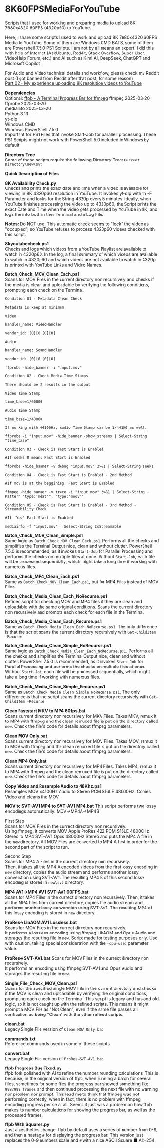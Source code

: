 # 8K60FPSMediaForYouTube
Scripts that I used for working and preparing media to upload 8K 7680x4320 60FPS (4320p60) to YouTube.

Here, I share some scripts I used to work and upload 8K 7680x4320 60FPS Media to YouTube. Some of them are Windows CMD BATS, some of them are Powershell 7.5.0 PS1 Scripts. I am not by all means an expert.  I did this with help of Internet (AskUbuntu, Reddit, Stack Overflow, Super User, VideoHelp Forum, etc.) and AI such as Kimi AI, DeepSeek, ChatGPT and Microsoft Copilot  

For Audio and Video technical details and workflow, please check my Reddit post (I got banned from Reddit after that post, for some reason)  
[Part 02 - My experience uploading 8K resolution videos to YouTube](https://www.reddit.com/r/videography/comments/1jg89z7)

**Dependencies**  
Optional: [ffpb - A Terminal Progress Bar for ffmpeg](https://github.com/althonos/ffpb)
ffmpeg 2025-03-20  
ffprobe 2025-03-20  
mediainfo 2025-03-20  
Python 3.13  
yt-dlp  
Windows CMD  
Windows PowerShell 7.5.0  
Important for PS1 Files that invoke Start-Job for parallell processing. These PS1 Scripts might not work with PowerShell 5.0 included in Windows by default  


**Directory Tree**  
Some of these scripts require the following Directory Tree: `Current Directory\new\svt`

**Quick Description of Files**  

**8K Availability Check.py**  
Checks and prints the exact date and time when a video is available for viewing in 8K 4320p60 resolution in YouTube. It invokes yt-dlp with th -F Parameter and looks for the String 4320p every 5 minutes. Ideally, when YouTube finishes processing the video up to 4320p60, the Script prints the exact Date and Time when the video gets processed by YouTube in 8K, and logs the info both in ther Terminal and a Log File.  

**Notes:** Do NOT use. This automatic check seems to "lock" the video as "occupied", so YouTube refuses to process 4320p60 videos checked with this script.  

**8kyoutubecheck.ps1**  
Checks and logs which videos from a YouTube Playlist are available to watch in 4320p60. In the log, a final summary of which videos are available to watch in 4320p60 and which videos are not available to watch in 4320p is printed with YouTube Links and Video Names.  

**Batch_Check_MOV_Clean_Each.ps1**  
Scans for MOV Files in the current directory non recursively and checks if the media is clean and uploadable by verifying the following conditions, prompting each check on the Terminal.

```
Condition 01 - Metadata Clean Check

Metadata is keep at minimum

Video

handler_name: VideoHandler

vendor_id: [0][0][0][0]

Audio

handler_name: SoundHandler

vendor_id: [0][0][0][0]

ffprobe -hide_banner -i "input.mov"

Condition 02 - Check Media Time Stamps

There should be 2 results in the output

Video Time Stamp

time_base=1/60000

Audio Time Stamp

time_base=1/48000

If working with 44100Hz, Audio Time Stamp can be 1/44100 as well.

ffprobe -i "input.mov" -hide_banner -show_streams | Select-String "time_base"

Condition 03 - Check is Fast Start is Enabled

#If seeks 0 means Fast Start is Enabled

ffprobe -hide_banner -v debug "input.mov" 2>&1 | Select-String seeks

Condition 04 - Check is Fast Start is Enabled - 2nd Method

#If mov is at the beggining, Fast Start is Enabled

ffmpeg -hide_banner -v trace -i "input.mov" 2>&1 | Select-String -Pattern "type:'mdat'", "type:'moov'"

Condition 05 - Check is Fast Start is Enabled - 3rd Method - Streamability Check

#If 'Yes' Fast Start is Enabled

mediainfo -f "input.mov" | Select-String IsStreamable
```

**Batch_Check_MOV_Clean_Simple.ps1**  
Same logic as `Batch_Check_MOV_Clean_Each.ps1`. Performs all the checks and simplifies the Terminal Output nice, clean and without clutter. PowerShell 7.5.0 is recommended, as it invokes `Start-Job` for Parallel Processing and performs the checks on multiple files at once. Without `Start-Job`, each file will be processed sequentially, which might take a long time if working with numerous files.   

**Batch_Check_MP4_Clean_Each.ps1**  
Same as `Batch_Check_MOV_Clean_Each.ps1`, but for MP4 Files instead of MOV Files.  

**Batch_Check_Media_Clean_Each_NoRecurse.ps1**  
Refined script for checking MOV and MP4 files if they are clean and uploadable with the same original conditions. Scans the current directory non recursively and prompts each check for each file in the Terminal.  

**Batch_Check_Media_Clean_Each_Recurse.ps1**  
Same as `Batch_Check_Media_Clean_Each_NoRecurse.ps1`. The only difference is that the script scans the current directory recursively with `Get-ChildItem -Recurse`  

**Batch_Check_Media_Clean_Simple_NoRecurse.ps1**  
Same logic as `Batch_Check_Media_Clean_Each_NoRecurse.ps1`. Performs all the checks and simplifies the Terminal Output nice, clean and without clutter. PowerShell 7.5.0 is recommended, as it invokes `Start-Job` for Parallel Processing and performs the checks on multiple files at once. Without `Start-Job`, each file will be processed sequentially, which might take a long time if working with numerous files.

**Batch_Check_Media_Clean_Simple_Recurse.ps1**  
Same as `Batch_Check_Media_Clean_Simple_NoRecurse.ps1`. The only difference is that the script scans the current directory recursively with `Get-ChildItem -Recurse`

**Clean Faststart MKV to MP4 60fps.bat**  
Scans current directory non recursively for MKV Files. Takes MKV, remux it to MP4 with ffmpeg and the clean remuxed file is put on the directory called `new`. Check the file's code for details about ffmpeg parameters.  

**Clean MOV Only.bat**  
Scans current directory non recursively for MOV Files. Takes MOV, remux it to MOV with ffmpeg and the clean remuxed file is put on the directory called `new`. Check the file's code for details about ffmpeg parameters.  

**Clean MP4 Only.bat**  
Scans current directory non recursively for MP4 Files. Takes MP4, remux it to MP4 with ffmpeg and the clean remuxed file is put on the directory called `new`. Check the file's code for details about ffmpeg parameters.  

**Copy Video and Resample Audio to 48Khz.ps1**  
Resamples MOV 44100Hz Audio to Stereo PCM S16LE 48000Hz. Copies Video and cleans the MOV.  

**MOV to SVT-AV1 MP4 to SVT-AV1 MP4.bat**
This script performs two lossy encodings automatically: MOV→MP4A→MP4B  

First Step  
Scans for MOV Files in the currect directory non recursively.   
Using ffmpeg, it converts MOV Apple ProRes 422 PCM S16LE 48000Hz Stereo to MP4 SVT-AV1 Opus 48000Hz Stereo and puts the MP4 A file in the `new` directory. All MOV Files are converted to MP4 A first in order for the second part of the script to run.  

Second Step  
Scans for MP4 A Files in the currect directory non recursively.  
Then, it takes all the MP4 A encoded videos from the first lossy encoding in `new` directory, copies the audio stream and performs another lossy converstion using SVT-AV1. The resulting MP4 B of this second lossy encoding is stored in `new\svt` directory.  

**MP4 AV1→MP4 AV1 SVT-AV1 60FPS.bat**  
Scans for MP4 Files in the currect directory non recursively. 
Then, it takes all the MP4 files from current directory, copies the audio stream and performs another lossy converstion using SVT-AV1. The resulting MP4 of this lossy encoding is stored in `new` directory.  

**ProRes→LibAOM AV1 Lossless.bat**  
Scans for MOV Files in the currect directory non recursively.  
It performs a lossless encoding using ffmpeg LibAOM and Opus Audio and storages the resulting file in `new`. Script made for testing purposes only. Use with caution, taking special consideration with the `-cpu-used` parameter value.  

**ProRes→SVT-AV1.bat**
Scans for MOV Files in the currect directory non recursively.  
It performs an encoding using ffmpeg SVT-AV1 and Opus Audio and storages the resulting file in `new`.  

**Single_File_Check_MOV_Clean.ps1**  
Scans for the specified single MOV File in the current directory and checks if the MOV is clean and uploadable by verifying the original conditions, prompting each check on the Terminal. This script is legacy and has and old logic, so it is not caught up with the refined scripts. This means it might prompt a MOV File as "Not Clean", even if the same file passes all verification as being "Clean" with the other refined scripts.

**clean.bat**  
Legacy Single File version of `Clean MOV Only.bat`  

**commands.txt**  
Reference commands used in some of these scripts  

**convert.bat**  
Legacy Single File version of `ProRes→SVT-AV1.bat`

**ffpb Progress Bug Fixed.py**  
ffpb fork polished with AI to refine the number rounding calculations. This is because, in the original version of ffpb, when running a batch for several files, sometimes for some files the progress bar showed something like: `998/999 frames` and then continued processing the next file with no warning nor problem nor prompt. This lead me to think that ffmpeg was not performing correctly, when in fact, there is no problem with ffmpeg encoding progress per se at all. Seems it just was a problem on how ffpb makes its number calculations for showing the progress bar, as well as the processed frames.  

**ffpb With Squares.py**  
Just a aesthetics change. ffpb by default uses a series of number from 0-9, and then a hastag `#` for displaying the progress bar. This version just replaces the 0-9 numbers scale and `#` with a nice ASCII Square ■ Alt+254 
